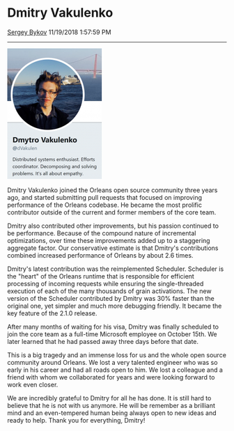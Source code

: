 Dmitry Vakulenko
======================

[Sergey Bykov](https://github.com/sergeybykov)
11/19/2018 1:57:59 PM

* * * * *

![](media/2018/11/Dmitry-217x300.png)

Dmitry Vakulenko joined the Orleans open source community three years ago, and started submitting pull requests that focused on improving performance of the Orleans codebase.
He became the most prolific contributor outside of the current and former members of the core team.

Dmitry also contributed other improvements, but his passion continued to be performance.
Because of the compound nature of incremental optimizations, over time these improvements added up to a staggering aggregate factor. Our conservative estimate is that Dmitry's contributions combined increased performance of Orleans by about 2.6 times.

Dmitry's latest contribution was the reimplemented Scheduler. Scheduler is the "heart" of the Orleans runtime that is responsible for efficient processing of incoming requests while ensuring the single-threaded execution of each of the many thousands of grain activations.
The new version of the Scheduler contributed by Dmitry was 30% faster than the original one, yet simpler and much more debugging friendly.
It became the key feature of the 2.1.0 release.

After many months of waiting for his visa, Dmitry was finally scheduled to join the core team as a full-time Microsoft employee on October 15th.
We later learned that he had passed away three days before that date.

This is a big tragedy and an immense loss for us and the whole open source community around Orleans.
We lost a very talented engineer who was so early in his career and had all roads open to him.
We lost a colleague and a friend with whom we collaborated for years and were looking forward to work even closer.

We are incredibly grateful to Dmitry for all he has done.
It is still hard to believe that he is not with us anymore.
He will be remember as a brilliant mind and an even-tempered human being always open to new ideas and ready to help.
Thank you for everything, Dmitry!
